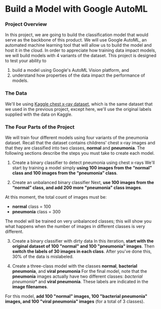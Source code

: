 # Build a Model with Google AutoML


### **Project Overview**
In this project, we are going to build the classification model that would serve as the backbone of this product. We will use Google AutoML, an automated machine learning tool that will allow us to build the model and host it in the cloud. In order to appreciate how training data impact models, we will build models with 4 variants of the dataset. This project is designed to test your ability to

1. build a model using Google's AutoML Vision platform, and
2. understand how properties of the data impact the performance of models.

### **The Data**
We'll be using [Kaggle chest x-ray dataset](https://www.kaggle.com/paultimothymooney/chest-xray-pneumonia), which is the same dataset that we used in the previous project, except here, we'll use the original labels supplied with the data on Kaggle.

### **The Four Parts of the Project**
We will train four different models using four variants of the pneumonia dataset. Recall that the dataset contains childrens' chest x-ray images and that they are classified into two classes, **normal** and **pneumonia**. The following sections describe the steps you must take to create each model.

1. Create a binary classifier to detect pneumonia using chest x-rays
We'll start by training a model simply **using 100 images from the “normal” class and 100 images from the “pneumonia” class**.

2. Create an unbalanced binary classifier
Next, **use 100 images from the “normal” class, and add 200 more "pneumonia" class images**. 

At this moment, the total count of images must be:

* **normal** class = 100
* **pneumonia** class = 300

The model will be trained on very unbalanced classes; this will show you what happens when the number of images in different classes is very different. 

3. Create a binary classifier with dirty data
In this iteration, **start with the original dataset of 100 "normal" and 100 "pneumonia" images**. Then **switch the labels of 30 images in each class**. After you've done this, 30% of the data is mislabeled.

4. Create a three-class model with the classes **normal**, **bacterial pneumonia**, and **viral pneumonia**
For the final model, note that the **pneumonia** images actually have two different classes: *bacterial pneumonia** and **viral pneumonia**. These labels are indicated in the **image filenames**. 

For this model, **add 100 "normal" images, 100 "bacterial pneumonia" images, and 100 "viral pneumonia" images** (for a total of 3 classes). 
